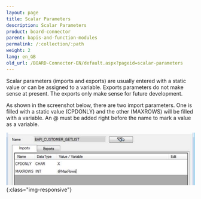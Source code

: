 ```yaml
---
layout: page
title: Scalar Parameters
description: Scalar Parameters
product: board-connector
parent: bapis-and-function-modules
permalink: /:collection/:path
weight: 2
lang: en_GB
old_url: /BOARD-Connector-EN/default.aspx?pageid=scalar-parameters
---
```


Scalar parameters (imports and exports) are usually entered with a static value or can be assigned to a variable. Exports parameters do not make sense at present. The exports only make sense for future development.

As shown in the screenshot below, there are two import parameters. One is filled with a static value (CPDONLY) and the other (MAXROWS) will be filled with a variable. An @ must be added right before the name to mark a value as a variable.

![Bapi-Scalar-Parameters](/img/content/Bapi-Scalar-Parameters.png){:class="img-responsive"}